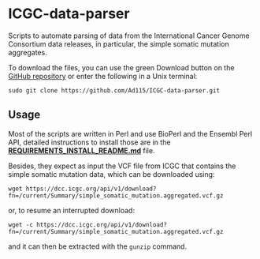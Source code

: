 # ICGC-data-parser

Scripts to automate parsing of data from the International Cancer Genome Consortium data releases, in particular, the simple somatic mutation aggregates.

To download the files, you can use the green Download button on the [GitHub repository](https://github.com/Ad115/ICGC-data-parser) or enter the following in a Unix terminal:
 ```
 sudo git clone https://github.com/Ad115/ICGC-data-parser.git
 ```

## Usage
 Most of the scripts are written in Perl and use BioPerl and the Ensembl Perl API, detailed instructions to install those are in the [**REQUIREMENTS_INSTALL_README.md**](https://github.com/Ad115/ICGC-data-parser/blob/develop/REQUIREMENTS_INSTALL_README.md) file.
 
 Besides, they expect as input the VCF file from ICGC that contains the simple somatic mutation data, which can be downloaded using:
 ```
 wget https://dcc.icgc.org/api/v1/download?fn=/current/Summary/simple_somatic_mutation.aggregated.vcf.gz
 ```
 or, to resume an interrupted download:
 ```
 wget -c https://dcc.icgc.org/api/v1/download?fn=/current/Summary/simple_somatic_mutation.aggregated.vcf.gz
 ```
 and it can then be extracted with the `gunzip` command.